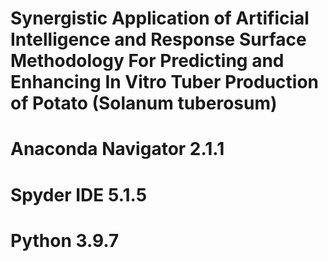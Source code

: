 # Synergistic Application of Artificial Intelligence and Response Surface Methodology For Predicting and Enhancing In Vitro Tuber Production of Potato (Solanum tuberosum)

# Anaconda Navigator 2.1.1
# Spyder IDE 5.1.5
# Python 3.9.7
